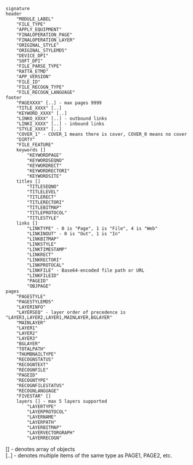 ﻿```
signature
header
	"MODULE_LABEL"
	"FILE_TYPE"
	"APPLY_EQUIPMENT"
	"FINALOPERATION_PAGE"
	"FINALOPERATION_LAYER"
	"ORIGINAL_STYLE"
	"ORIGINAL_STYLEMD5"
	"DEVICE_DPI"
	"SOFT_DPI"
	"FILE_PARSE_TYPE"
	"RATTA_ETMD"
	"APP_VERSION"
	"FILE_ID"
	"FILE_RECOGN_TYPE"
	"FILE_RECOGN_LANGUAGE"
footer
	"PAGEXXXX" [..] - max pages 9999
	"TITLE_XXXX" [..]
	"KEYWORD_XXXX" [..]
	"LINKO_XXXX" [..] - outbound links
	"LINKI_XXXX" [..] - inbound links
	"STYLE_XXXX" [..]
	"COVER_1" - COVER_1 means there is cover, COVER_0 means no cover
	"DIRTY"
	"FILE_FEATURE"
	keywords []
		"KEYWORDPAGE"
		"KEYWORDSEQNO"
		"KEYWORDRECT"
		"KEYWORDRECTORI"
		"KEYWORDSITE"
	titles []
		"TITLESEQNO"
		"TITLELEVEL"
		"TITLERECT"
		"TITLERECTORI"
		"TITLEBITMAP"
		"TITLEPROTOCOL"
		"TITLESTYLE"
	links []
		"LINKTYPE" - 0 is "Page", 1 is "File", 4 is "Web"
		"LINKINOUT" - 0 is "Out", 1 is "In"
		"LINKBITMAP"
		"LINKSTYLE"
		"LINKTIMESTAMP"
		"LINKRECT"
		"LINKRECTORI"
		"LINKPROTOCAL"
		"LINKFILE" - Base64-encoded file path or URL
		"LINKFILEID"
		"PAGEID"
		"OBJPAGE"
pages
	"PAGESTYLE"
	"PAGESTYLEMD5"
	"LAYERINFO"
	"LAYERSEQ" - layer order of precedence is "LAYER3,LAYER2,LAYER1,MAINLAYER,BGLAYER"
	"MAINLAYER"
	"LAYER1"
	"LAYER2"
	"LAYER3"
	"BGLAYER"
	"TOTALPATH"
	"THUMBNAILTYPE"
	"RECOGNSTATUS"
	"RECOGNTEXT"
	"RECOGNFILE"
	"PAGEID"
	"RECOGNTYPE"
	"RECOGNFILESTATUS"
	"RECOGNLANGUAGE"
	"FIVESTAR" []
	layers [] - max 5 layers supported
		"LAYERTYPE"
		"LAYERPROTOCOL"
		"LAYERNAME"
		"LAYERPATH"
		"LAYERBITMAP"
		"LAYERVECTORGRAPH"
		"LAYERRECOGN"
```

[] - denotes array of objects  
[..] - denotes multiple items of the same type as PAGE1, PAGE2, etc.